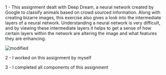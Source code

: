 1 - This assignment dealt with Deep Dream, a neural network created by Google to classify animals based on crowd sourced information. Along with creating bizarre images, this exercise also gives a look into the intermediate layers of a neural network. Understanding a neural network is very difficult, and by viewing these intermediate layers it helps to get a sense of how certain layers within the network are altering the image and what features they are enhancing.

![modified](https://github.com/smwalter96/PUS2020_MWalter/blob/master/HW13/deep_dream_modified.jpg)





2 - I worked on this assignment by myself

3 - I completed all components of this assignment
